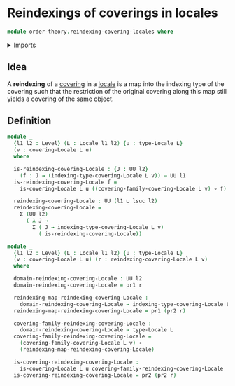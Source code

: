 # Reindexings of coverings in locales

```agda
module order-theory.reindexing-covering-locales where
```

<details><summary>Imports</summary>

```agda
open import foundation.dependent-pair-types
open import foundation.function-types
open import foundation.universe-levels

open import order-theory.coverings-locales
open import order-theory.finite-coverings-locales
open import order-theory.locales

open import univalent-combinatorics.finite-types
```

</details>

## Idea

A **reindexing** of a [covering](order-theory.coverings-locales.md) in a
[locale](order-theory.locales.md) is a map into the indexing type of the
covering such that the restriction of the original covering along this map still
yields a covering of the same object.

## Definition

```agda
module _
  {l1 l2 : Level} (L : Locale l1 l2) {u : type-Locale L}
  (v : covering-Locale L u)
  where

  is-reindexing-covering-Locale : {J : UU l2}
    (f : J → (indexing-type-covering-Locale L v)) → UU l1
  is-reindexing-covering-Locale f =
    is-covering-Locale L u ((covering-family-covering-Locale L v) ∘ f)

  reindexing-covering-Locale : UU (l1 ⊔ lsuc l2)
  reindexing-covering-Locale =
    Σ (UU l2)
      ( λ J →
        Σ ( J → indexing-type-covering-Locale L v)
          ( is-reindexing-covering-Locale))

module _
  {l1 l2 : Level} (L : Locale l1 l2) {u : type-Locale L}
  (v : covering-Locale L u) (r : reindexing-covering-Locale L v)
  where

  domain-reindexing-covering-Locale : UU l2
  domain-reindexing-covering-Locale = pr1 r

  reindexing-map-reindexing-covering-Locale :
    domain-reindexing-covering-Locale → indexing-type-covering-Locale L v
  reindexing-map-reindexing-covering-Locale = pr1 (pr2 r)

  covering-family-reindexing-covering-Locale :
    domain-reindexing-covering-Locale → type-Locale L
  covering-family-reindexing-covering-Locale =
    (covering-family-covering-Locale L v) ∘
    (reindexing-map-reindexing-covering-Locale)

  is-covering-reindexing-covering-Locale :
    is-covering-Locale L u covering-family-reindexing-covering-Locale
  is-covering-reindexing-covering-Locale = pr2 (pr2 r)
```
